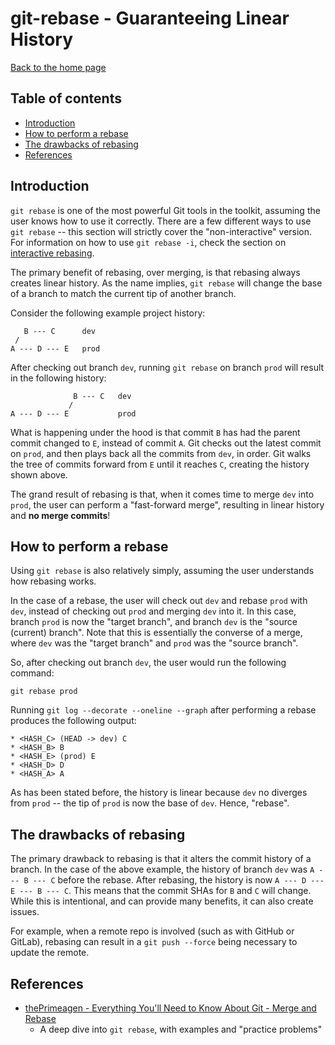 # git-rebase - Guaranteeing Linear History

[Back to the home page](README.md)

## Table of contents

- [Introduction](#introduction)
- [How to perform a rebase](#How-to-perform-a-rebase)
- [The drawbacks of rebasing](#The-drawbacks-of-rebasing)
- [References](#References)

## Introduction

`git rebase` is one of the most powerful Git tools in the toolkit, assuming the user knows how to use it correctly. There are a few different ways to use `git rebase` -- this section will strictly cover the "non-interactive" version. For information on how to use `git rebase -i`, check the section on [interactive rebasing](interactive-rebase.md).

The primary benefit of rebasing, over merging, is that rebasing always creates linear history. As the name implies, `git rebase` will change the base of a branch to match the current tip of another branch.

Consider the following example project history:

```
   B --- C      dev
 /
A --- D --- E   prod
```

After checking out branch `dev`, running `git rebase` on branch `prod` will result in the following history:

```
              B --- C   dev
             /
A --- D --- E           prod
```

What is happening under the hood is that commit `B` has had the parent commit changed to `E`, instead of commit `A`. Git checks out the latest commit on `prod`, and then plays back all the commits from `dev`, in order. Git walks the tree of commits forward from `E` until it reaches `C`, creating the history shown above.

The grand result of rebasing is that, when it comes time to merge `dev` into `prod`, the user can perform a "fast-forward merge", resulting in linear history and **no merge commits**!

## How to perform a rebase

Using `git rebase` is also relatively simply, assuming the user understands how rebasing works.

In the case of a rebase, the user will check out `dev` and rebase `prod` with `dev`, instead of checking out `prod` and merging `dev` into it. In this case, branch `prod` is now the "target branch", and branch `dev` is the "source (current) branch". Note that this is essentially the converse of a merge, where `dev` was the "target branch" and `prod` was the "source branch".

So, after checking out branch `dev`, the user would run the following command:

```
git rebase prod
```

Running `git log --decorate --oneline --graph` after performing a rebase produces the following output:

```
* <HASH_C> (HEAD -> dev) C
* <HASH_B> B
* <HASH_E> (prod) E
* <HASH_D> D
* <HASH_A> A
```

As has been stated before, the history is linear because `dev` no diverges from `prod` -- the tip of `prod` is now the base of `dev`. Hence, "rebase".

## The drawbacks of rebasing

The primary drawback to rebasing is that it alters the commit history of a branch. In the case of the above example, the history of branch `dev` was `A --- B --- C` before the rebase. After rebasing, the history is now `A --- D --- E --- B --- C`. This means that the commit SHAs for `B` and `C` will change. While this is intentional, and can provide many benefits, it can also create issues.

For example, when a remote repo is involved (such as with GitHub or GitLab), rebasing can result in a `git push --force` being necessary to update the remote.

## References

- [thePrimeagen - Everything You'll Need to Know About Git - Merge and Rebase](https://theprimeagen.github.io/fem-git/lessons/branches-merges-and-more/merge-and-rebase)
    - A deep dive into `git rebase`, with examples and "practice problems"
